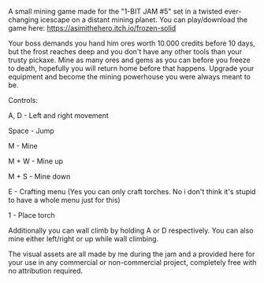 A small mining game made for the "1-BIT JAM #5" set in a twisted ever-changing icescape on a distant mining planet.
You can play/download the game here: https://asimithehero.itch.io/frozen-solid

Your boss demands you hand him ores worth 10.000 credits before 10 days, but the frost reaches deep and you don't have any other tools than your trusty pickaxe. 
Mine as many ores and gems as you can before you freeze to death, hopefully you will return home before that happens. Upgrade your equipment and become the mining powerhouse you were always meant to be.

Controls:

A, D - Left and right movement

Space - Jump

M - Mine

M + W - Mine up

M + S - Mine down

E - Crafting menu (Yes you can only craft torches. No i don't think it's stupid to have a whole menu just for this)

1 - Place torch

Additionally you can wall climb by holding A or D respectively. You can also mine either left/right or up while wall climbing.

The visual assets are all made by me during the jam and a provided here for your use in any commercial or non-commercial project, completely free with no attribution required.
